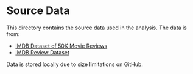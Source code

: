 # Source Data
This directory contains the source data used in the analysis. The data is from:
- [IMDB Dataset of 50K Movie Reviews](https://www.kaggle.com/datasets/lakshmi25npathi/imdb-dataset-of-50k-movie-reviews?resource=download)
- [IMDB Review Dataset](https://www.kaggle.com/datasets/utathya/imdb-review-dataset)

Data is stored locally due to size limitations on GitHub.